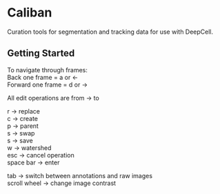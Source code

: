 # Caliban
Curation tools for segmentation and tracking data for use with DeepCell.

## Getting Started

To navigate through frames:  
Back one frame = a or &larr;  
Forward one frame = d or &rarr;  

All edit operations are from &rarr; to  

r &rarr; replace  
c &rarr; create  
p &rarr; parent  
s &rarr; swap  
s &rarr; save  
w &rarr; watershed  
esc &rarr; cancel operation  
space bar &rarr; enter  

tab &rarr; switch between annotations and raw images  
scroll wheel &rarr; change image contrast  
